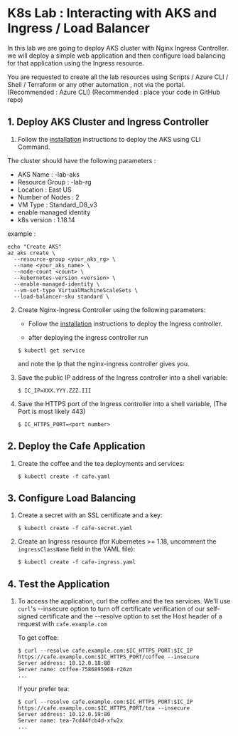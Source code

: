 ﻿# K8s Lab : Interacting with AKS and Ingress / Load Balancer

In this lab we are going to deploy AKS cluster with Nginx Ingress Controller.  we will deploy a simple web application and then configure load balancing for that application using the Ingress resource.

You are requested to create all the lab resources using Scripts /  Azure CLI / Shell / Terraform or any other automation , not via the portal.
(Recommended : Azure CLI)
(Recommended : place your code in GitHub repo)

## 1. Deploy AKS Cluster and Ingress Controller

1. Follow the [installation](https://docs.microsoft.com/en-us/cli/azure/aks?view=azure-cli-latest#az_aks_create) instructions to deploy the AKS using CLI Command.

The cluster should have the following parameters : 

- AKS Name : <your-name>-lab-aks
- Resource Group : <your-name>-lab-rg
- Location : East US
- Number of Nodes : 2
- VM Type : Standard_D8_v3
- enable managed identity
- k8s version : 1.18.14

example : 

```
echo "Create AKS"
az aks create \
  --resource-group <your_aks_rg> \
  --name <your_aks_name> \
  --node-count <count> \
  --kubernetes-version <version> \
  --enable-managed-identity \
  --vm-set-type VirtualMachineScaleSets \
  --load-balancer-sku standard \
```

2. Create Nginx-Ingress Controller using the following parameters:

    - Follow the [installation](https://docs.nginx.com/nginx-ingress-controller/installation/installation-with-helm/) instructions to deploy the Ingress controller.
    
    - after deploying the ingress controller run 
    ```
    $ kubectl get service 
    ```
    and note the Ip that the nginx-ingress controller gives you.

3. Save the public IP address of the Ingress controller into a shell variable:
    ```
    $ IC_IP=XXX.YYY.ZZZ.III
    ```
4. Save the HTTPS port of the Ingress controller into a shell variable, (The Port is most likely 443)
    ```
    $ IC_HTTPS_PORT=<port number>
    ```

## 2. Deploy the Cafe Application

1. Create the coffee and the tea deployments and services:
    ```
    $ kubectl create -f cafe.yaml
    ```

## 3. Configure Load Balancing

1. Create a secret with an SSL certificate and a key:
    ```
    $ kubectl create -f cafe-secret.yaml
    ```

2. Create an Ingress resource (for Kubernetes >= 1.18, uncomment the ```ingressClassName``` field in the YAML file):
    ```
    $ kubectl create -f cafe-ingress.yaml
    ```

## 4. Test the Application

1. To access the application, curl the coffee and the tea services. We'll use ```curl```'s --insecure option to turn off certificate verification of our self-signed
certificate and the --resolve option to set the Host header of a request with ```cafe.example.com```
    
    To get coffee:
    ```
    $ curl --resolve cafe.example.com:$IC_HTTPS_PORT:$IC_IP https://cafe.example.com:$IC_HTTPS_PORT/coffee --insecure
    Server address: 10.12.0.18:80
    Server name: coffee-7586895968-r26zn
    ...
    ```
    If your prefer tea:
    ```
    $ curl --resolve cafe.example.com:$IC_HTTPS_PORT:$IC_IP https://cafe.example.com:$IC_HTTPS_PORT/tea --insecure
    Server address: 10.12.0.19:80
    Server name: tea-7cd44fcb4d-xfw2x
    ...
    ```
